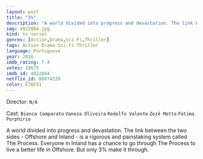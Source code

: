 ```yaml
---
layout: post
title: "3%"
description: "A world divided into progress and devastation. The link between the two sides - Offshore and Inland - is a rigorous and painstaking system called The Process. Everyone in Inland has a chance to go through The Process to live a better life in Offshore. But only 3% make it through..."
img: 4922804.jpg
kind: tv series
genres: [Action,Drama,Sci-Fi,Thriller]
tags: Action Drama Sci-Fi Thriller 
language: Portuguese
year: 2016
imdb_rating: 7.4
votes: 19675
imdb_id: 4922804
netflix_id: 80074220
color: E76F51
---
```

Director: `N/A`  

Cast: `Bianca Comparato` `Vaneza Oliveira` `Rodolfo Valente` `Zezé Motta` `Fátima Porphirio` 

A world divided into progress and devastation. The link between the two sides - Offshore and Inland - is a rigorous and painstaking system called The Process. Everyone in Inland has a chance to go through The Process to live a better life in Offshore. But only 3% make it through.